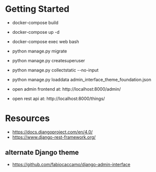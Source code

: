 


# Getting Started

- docker-compose build
- docker-compose up -d
- docker-compose exec web bash
- python manage.py migrate
- python manage.py createsuperuser
- python manage.py collectstatic --no-input
- python manage.py loaddata admin_interface_theme_foundation.json


- open admin frontend at: http://localhost:8000/admin/
- open rest api at: http://localhost:8000/things/


# Resources
- https://docs.djangoproject.com/en/4.0/
- https://www.django-rest-framework.org/

## alternate Django theme
- https://github.com/fabiocaccamo/django-admin-interface